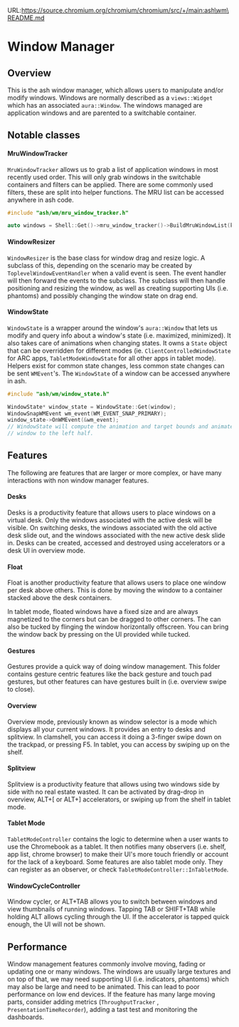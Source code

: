 URL:https://source.chromium.org/chromium/chromium/src/+/main:ash\wm\README.md
# Window Manager

## Overview

This is the ash window manager, which allows users to manipulate and/or modify
windows. Windows are normally described as a `views::Widget` which has an
associated `aura::Window`. The windows managed are application windows and are
parented to a switchable container.

## Notable classes

#### MruWindowTracker

`MruWindowTracker` allows us to grab a list of application windows in most
recently used order. This will only grab windows in the switchable containers
and filters can be applied. There are some commonly used filters, these are
split into helper functions. The MRU list can be accessed anywhere in ash code.

```cpp
#include "ash/wm/mru_window_tracker.h"

auto windows = Shell::Get()->mru_window_tracker()->BuildMruWindowList(kActiveDesk);
```

#### WindowResizer

`WindowResizer` is the base class for window drag and resize logic. A subclass
of this, depending on the scenario may be created by
`ToplevelWindowEventHandler` when a valid event is seen. The event handler will
then forward the events to the subclass. The subclass will then handle
positioning and resizing the window, as well as creating supporting UIs (i.e.
phantoms) and possibly changing the window state on drag end.

#### WindowState

`WindowState` is a wrapper around the window's `aura::Window` that lets us
modify and query info about a window's state (i.e. maximized, minimized). It
also takes care of animations when changing states. It owns a `State` object
that can be overridden for different modes (ie. `ClientControlledWindowState`
for ARC apps, `TabletModeWindowState` for all other apps in tablet mode).
Helpers exist for common state changes, less common state changes can be sent
`WMEvent`'s. The `WindowState` of a window can be accessed anywhere in ash.

```cpp
#include "ash/wm/window_state.h"

WindowState* window_state = WindowState::Get(window);
WindowSnapWMEvent wm_event(WM_EVENT_SNAP_PRIMARY);
window_state->OnWMEvent(&wm_event);
// WindowState will compute the animation and target bounds and animate the
// window to the left half.
```
## Features

The following are features that are larger or more complex, or have many
interactions with non window manager features.

#### Desks

Desks is a productivity feature that allows users to place windows on a virtual
desk. Only the windows associated with the active desk will be visible. On
switching desks, the windows associated with the old active desk slide out, and
the windows associated with the new active desk slide in. Desks can be created,
accessed and destroyed using accelerators or a desk UI in overview mode.

#### Float

Float is another productivity feature that allows users to place one window per
desk above others. This is done by moving the window to a container stacked
above the desk containers.

In tablet mode, floated windows have a fixed size and are always magnetized to
the corners but can be dragged to other corners. The can also be tucked by
flinging the window horizontally offscreen. You can bring the window back by
pressing on the UI provided while tucked.

#### Gestures

Gestures provide a quick way of doing window management. This folder contains
gesture centric features like the back gesture and touch pad gestures, but other
features can have gestures built in (i.e. overview swipe to close).

#### Overview

Overview mode, previously known as window selector is a mode which displays all
your current windows. It provides an entry to desks and splitview. In clamshell,
you can access it doing a 3-finger swipe down on the trackpad, or pressing F5.
In tablet, you can access by swiping up on the shelf.

#### Splitview

Splitview is a productivity feature that allows using two windows side by side
with no real estate wasted. It can be activated by drag-drop in overview, ALT+[
or ALT+] accelerators, or swiping up from the shelf in tablet mode.

#### Tablet Mode

`TabletModeController` contains the logic to determine when a user wants to use
the Chromebook as a tablet. It then notifies many observers (i.e. shelf, app
list, chrome browser) to make their UI's more touch friendly or account for the
lack of a keyboard. Some features are also tablet mode only. They can register
as an observer, or check `TabletModeController::InTabletMode`.

#### WindowCycleController

Window cycler, or ALT+TAB allows you to switch between windows and view
thumbnails of running windows. Tapping TAB or SHIFT+TAB while holding ALT allows
cycling through the UI. If the accelerator is tapped quick enough, the UI will
not be shown.

## Performance

Window management features commonly involve moving, fading or updating one or
many windows. The windows are usually large textures and on top of that, we may
need supporting UI (i.e. indicators, phantoms) which may also be large and need
to be animated. This can lead to poor performance on low end devices. If the
feature has many large moving parts, consider adding metrics (`ThroughputTracker` ,
`PresentationTimeRecorder`), adding a tast test and monitoring the dashboards.
